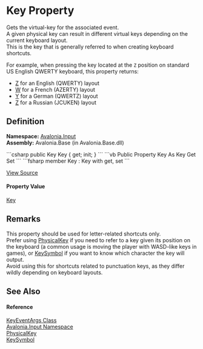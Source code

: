 # Key Property



Gets the virtual-key for the associated event.  
 A given physical key can result in different virtual keys depending on the current keyboard layout.  
 This is the key that is generally referred to when creating keyboard shortcuts.

For example, when pressing the key located at the `Z` position on standard US English QWERTY keyboard, this property returns:  
 - <a href="T_Avalonia_Input_Key">Z</a> for an English (QWERTY) layout  
 - <a href="T_Avalonia_Input_Key">W</a> for a French (AZERTY) layout  
 - <a href="T_Avalonia_Input_Key">Y</a> for a German (QWERTZ) layout  
 - <a href="T_Avalonia_Input_Key">Z</a> for a Russian (JCUKEN) layout




## Definition
**Namespace:** <a href="N_Avalonia_Input">Avalonia.Input</a>  
**Assembly:** Avalonia.Base (in Avalonia.Base.dll)

<Tabs groupId="api-code-preview">
<TabItem value="csharp" label="C#">
```csharp
public Key Key { get; init; }
```
</TabItem>
<TabItem value="vb" label="VB">
```vb
Public Property Key As Key
	Get
	Set
```
</TabItem>
<TabItem value="fsharp" label="F#">
```fsharp
member Key : Key with get, set
```
</TabItem>
</Tabs>



<a href="https://github.com/AvaloniaUI/Avalonia/tree/master/src/Avalonia.Base/Input/KeyEventArgs.cs#L34" title="View the source code">View Source</a>



#### Property Value
<a href="T_Avalonia_Input_Key">Key</a>

## Remarks
This property should be used for letter-related shortcuts only.  
 Prefer using <a href="P_Avalonia_Input_KeyEventArgs_PhysicalKey">PhysicalKey</a> if you need to refer to a key given its position on the keyboard (a common usage is moving the player with WASD-like keys in games), or <a href="P_Avalonia_Input_KeyEventArgs_KeySymbol">KeySymbol</a> if you want to know which character the key will output.  
 Avoid using this for shortcuts related to punctuation keys, as they differ wildly depending on keyboard layouts.

## See Also


#### Reference
<a href="T_Avalonia_Input_KeyEventArgs">KeyEventArgs Class</a>  
<a href="N_Avalonia_Input">Avalonia.Input Namespace</a>  
<a href="P_Avalonia_Input_KeyEventArgs_PhysicalKey">PhysicalKey</a>  
<a href="P_Avalonia_Input_KeyEventArgs_KeySymbol">KeySymbol</a>  

